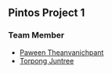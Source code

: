 ## Pintos Project 1

### Team Member
- [Paween Theanvanichpant](https://github.com/tow02)
- [Torpong Juntree](https://github.com/BossyMU)
